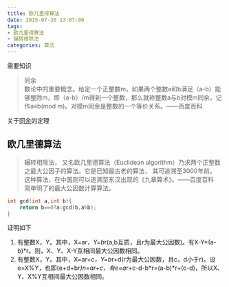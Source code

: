 ```yaml
---
title: 欧几里得算法
date: 2015-07-30 13:07:00
tags: 
- 欧几里得算法
- 辗转相除法
categories: 算法
---
```

需要知识
> 同余  
> 数论中的重要概念。给定一个正整数m，如果两个整数a和b满足（a-b）能够整除m，即（a-b）/m得到一个整数，那么就称整数a与b对模m同余，记作a≡b(mod m)。对模m同余是整数的一个等价关系。——百度百科

关于[同余](/post/Algorithm/Congruence.html)的定理

 
## 欧几里德算法  
> 辗转相除法， 又名欧几里德算法（Euclidean algorithm）乃求两个正整数之最大公因子的算法。它是已知最古老的算法， 其可追溯至3000年前。  
> 这种算法，在中国则可以追溯至东汉出现的《九章算术》。——百度百科  
> 简单明了的最大公因数计算算法。  

<!--more-->

``` cpp
int gcd(int a,int b){
    return b==0?a:gcd(b,a%b);
}
```

证明如下

1. 有整数X，Y。其中，X=a*r，Y=b*r(a,b互质，且r为最大公因数)。有X-Y=(a-b)*r。则，X、Y、X-Y互相间最大公因数相同。
2. 有整数X，Y。其中，X=a*r+c，Y=b*r+d(r为最大公因数，且c，d小于r)。设e=X%Y，也即(e+d+b*r)*n=a*r+c，有e=a*r+c-d-b*r=(a-b)*r+(c-d)，所以X、Y、X%Y互相间最大公因数相同。
 